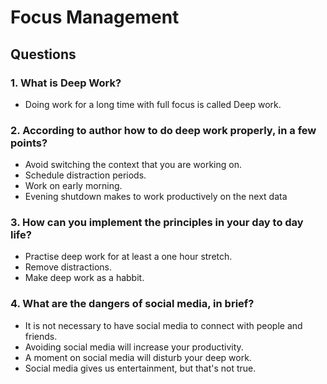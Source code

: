 # Focus Management

## Questions

### 1. What is Deep Work?

-  Doing work for a long time with full focus is called  Deep work.

### 2. According to author how to do deep work properly, in a few points?

- Avoid switching the context that you are working on.
- Schedule distraction periods.
- Work on early morning.
- Evening shutdown makes to work productively on the next data


### 3. How can you implement the principles in your day to day life?

- Practise deep work for at least a one hour stretch.
- Remove distractions.
- Make deep work as a habbit.

### 4. What are the dangers of social media, in brief?

- It is not necessary to have social media to connect with people and friends.
- Avoiding social media will increase your productivity.
- A moment on social media will disturb your deep work.
- Social media gives us entertainment, but that's not true.